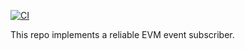 [![CI](https://github.com/mangrovedao/reliable-event-subscriber/actions/workflows/ci.yml/badge.svg)](https://github.com/mangrovedao/reliable-event-subscriber/actions/workflows/ci.yml)

This repo implements a reliable EVM event subscriber.
